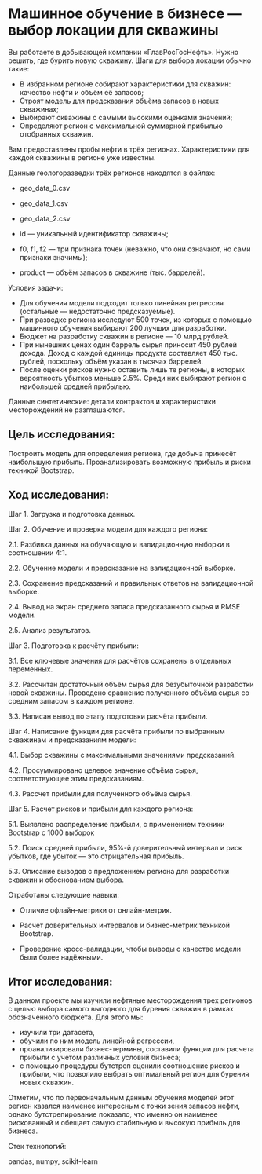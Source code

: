 # Машинное обучение в бизнесе — выбор локации для скважины

Вы работаете в добывающей компании «ГлавРосГосНефть». Нужно решить, где бурить новую скважину. 
Шаги для выбора локации обычно такие:
- В избранном регионе собирают характеристики для скважин: качество нефти и объём её запасов;
- Строят модель для предсказания объёма запасов в новых скважинах;
- Выбирают скважины с самыми высокими оценками значений;
- Определяют регион с максимальной суммарной прибылью отобранных скважин.

Вам предоставлены пробы нефти в трёх регионах. Характеристики для каждой скважины в регионе уже известны. 

Данные геологоразведки трёх регионов находятся в файлах: 

- geo_data_0.csv
- geo_data_1.csv
- geo_data_2.csv

- id — уникальный идентификатор скважины;
- f0, f1, f2 — три признака точек (неважно, что они означают, но сами признаки значимы);
- product — объём запасов в скважине (тыс. баррелей).

Условия задачи:
- Для обучения модели подходит только линейная регрессия (остальные — недостаточно предсказуемые).
- При разведке региона исследуют 500 точек, из которых с помощью машинного обучения выбирают 200 лучших для разработки.
- Бюджет на разработку скважин в регионе — 10 млрд рублей.
- При нынешних ценах один баррель сырья приносит 450 рублей дохода. Доход с каждой единицы продукта составляет 450 тыс. рублей, поскольку объём указан в тысячах баррелей.
- После оценки рисков нужно оставить лишь те регионы, в которых вероятность убытков меньше 2.5%. Среди них выбирают регион с наибольшей средней прибылью.

Данные синтетические: детали контрактов и характеристики месторождений не разглашаются.

## Цель исследования:

Построить модель для определения региона, где добыча принесёт наибольшую прибыль. Проанализировать возможную прибыль и риски техникой Bootstrap.

## Ход исследования:

Шаг 1. Загрузка и подготовка данных. 

Шаг 2. Обучение и проверка модели для каждого региона:

 2.1. Разбивка данных на обучающую и валидационную выборки в соотношении 4:1.
 
 2.2. Обучение модели и предсказание на валидационной выборке.
 
 2.3. Сохранение предсказаний и правильных ответов на валидационной выборке.
 
 2.4. Вывод на экран среднего запаса предсказанного сырья и RMSE модели.
 
 2.5. Анализ результатов.
 
Шаг 3. Подготовка к расчёту прибыли:

 3.1. Все ключевые значения для расчётов сохранены в отдельных переменных.
 
 3.2. Рассчитан достаточный объём сырья для безубыточной разработки новой скважины. Проведено сравнение полученного объёма сырья со средним запасом в каждом регионе. 
 
 3.3. Написан вывод по этапу подготовки расчёта прибыли.
 
Шаг 4. Написание функции для расчёта прибыли по выбранным скважинам и предсказаниям модели:

 4.1. Выбор скважины с максимальными значениями предсказаний. 
 
 4.2. Просуммировано целевое значение объёма сырья, соответствующее этим предсказаниям.

 4.3. Рассчет прибыли для полученного объёма сырья.
 
Шаг 5. Расчет рисков и прибыли для каждого региона:

 5.1. Выявлено распределение прибыли, с применением техники Bootstrap с 1000 выборок 
 
 5.2. Поиск средней прибыли, 95%-й доверительный интервал и риск убытков, где убыток — это отрицательная прибыль.
 
 5.3. Описание выводов с предложением региона для разработки скважин и обоснованием выбора.


Отработаны следующие навыки:
* Отличие офлайн-метрики от онлайн-метрик.
 
* Расчет доверительных интервалов и бизнес-метрик техникой Bootstrap.
 
* Проведение кросс-валидации, чтобы выводы о качестве модели были более надёжными.

## Итог исследования:

В данном проекте мы изучили нефтяные месторождения трех регионов с целью выбора самого выгодного для бурения скважин в рамках обозначенного бюджета. Для этого мы:
* изучили три датасета, 
* обучили по ним модель линейной регрессии, 
* проанализировали бизнес-термины, составили функции для расчета прибыли с учетом различных условий бизнеса;
* с помощью процедуры бутстреп оценили соотношение рисков и прибыли, что позволило выбрать оптимальный регион для бурения новых скважин. 

Отметим, что по первоначальным данным обучения моделей этот регион казался наименее интересным с точки зения запасов нефти, однако бутстрепирование показало, что именно он наименее рискованный и обещает самую стабильную и высокую прибыль для бизнеса.

Стек технологий:

pandas, numpy, scikit-learn
